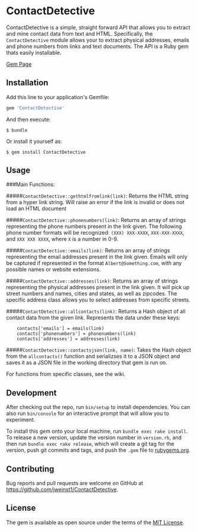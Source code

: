 # ContactDetective

ContactDetective is a simple, straight forward API that allows you to extract and mine contact data from text and HTML. Specifically, the `ContactDetective` module allows your to extract physical addresses, emails and phone numbers from links and text documents. The API is a Ruby gem thats easily installable.

[Gem Page](https://rubygems.org/gems/ContactDetective)

## Installation

Add this line to your application's Gemfile:

```ruby
gem 'ContactDetective'
```

And then execute:

    $ bundle

Or install it yourself as:

    $ gem install ContactDetective

##  Usage

###Main Functions:

#####`ContactDetective::gethtmlfromlink(link)`:
Returns the HTML string from a hyper link string. Will raise an error if the link is invalid or does not load an HTML document

#####`ContactDetective::phonenumbers(link)`:
Returns an array of strings representing the phone numbers present in the link given. The following phone number formats will be recognized: `(XXX) XXX-XXXX`, `XXX-XXX-XXXX`, and `XXX XXX XXXX`, where `X` is a number in 0-9.

#####`ContactDetective::emails(link)`:
Returns an array of strings representing the email addresses present in the link given. Emails will only be captured if represented in the format `Albert@Something.com`, with any possible names or website extensions.

#####`ContactDetective::addresses(link)`:
Returns an array of strings representing the physical addresses present in the link given. It will pick up street numbers and names, cities and states, as well as zipcodes. The specific address class allows you to select addresses from specific streets.

#####`ContactDetective::allcontacts(link)`:
Returns a Hash object of all contact data from the given link. Represents the data under these keys:
```
    contacts['emails'] = emails(link)
    contacts['phonenumbers'] = phonenumbers(link)
    contacts['addresses'] = addresses(link)
```

#####`ContactDetective::contactsjson(link, name)`:
Takes the Hash object from the `allcontacts()` function and serializses it to a JSON object and saves it as a JSON file in the working directory that gem is run on.

For functions from specific classes, see the wiki.

## Development

After checking out the repo, run `bin/setup` to install dependencies. You can also run `bin/console` for an interactive prompt that will allow you to experiment.

To install this gem onto your local machine, run `bundle exec rake install`. To release a new version, update the version number in `version.rb`, and then run `bundle exec rake release`, which will create a git tag for the version, push git commits and tags, and push the `.gem` file to [rubygems.org](https://rubygems.org).

## Contributing

Bug reports and pull requests are welcome on GitHub at https://github.com/jweinst1/ContactDetective.


## License

The gem is available as open source under the terms of the [MIT License](http://opensource.org/licenses/MIT).

